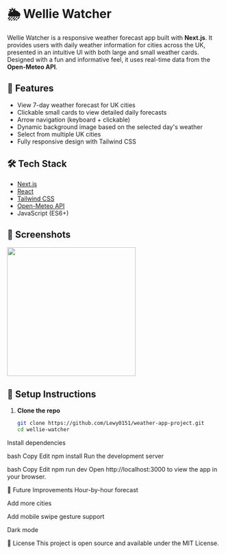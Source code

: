 # 🌦️ Wellie Watcher

Wellie Watcher is a responsive weather forecast app built with **Next.js**. It provides users with daily weather information for cities across the UK, presented in an intuitive UI with both large and small weather cards. Designed with a fun and informative feel, it uses real-time data from the **Open-Meteo API**.

## 🚀 Features

- View 7-day weather forecast for UK cities
- Clickable small cards to view detailed daily forecasts
- Arrow navigation (keyboard + clickable)
- Dynamic background image based on the selected day's weather
- Select from multiple UK cities
- Fully responsive design with Tailwind CSS

## 🛠️ Tech Stack

- [Next.js](https://nextjs.org/)
- [React](https://reactjs.org/)
- [Tailwind CSS](https://tailwindcss.com/)
- [Open-Meteo API](https://open-meteo.com/)
- JavaScript (ES6+)

## 📸 Screenshots

<img src="https://media4.giphy.com/media/v1.Y2lkPTc5MGI3NjExeW0wbTY2d3dvNTZmbHE3Y20zd3Jya2F4am8wNWZnc3VyajJrOHVldCZlcD12MV9pbnRlcm5hbF9naWZfYnlfaWQmY3Q9Zw/YfjA34yJQTMSaJ86ki/giphy.gif" width="300" />

## 🔧 Setup Instructions

1. **Clone the repo**

   ```bash
   git clone https://github.com/Lewy0151/weather-app-project.git
   cd wellie-watcher
Install dependencies

bash
Copy
Edit
npm install
Run the development server

bash
Copy
Edit
npm run dev
Open http://localhost:3000 to view the app in your browser.

🎯 Future Improvements
Hour-by-hour forecast

Add more cities

Add mobile swipe gesture support

Dark mode

📄 License
This project is open source and available under the MIT License.

